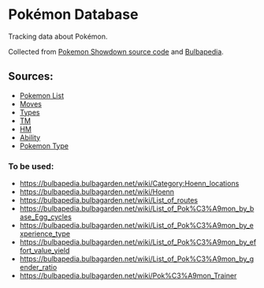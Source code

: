 # Pokémon Database

Tracking data about Pokémon.

Collected from [Pokemon Showdown source code](https://github.com/smogon/pokemon-showdown) and [Bulbapedia](https://bulbapedia.bulbagarden.net/wiki/Main_Page).

## Sources: 
- [Pokemon List](https://github.com/smogon/pokemon-showdown/blob/master/data/pokedex.ts)
- [Moves](https://bulbapedia.bulbagarden.net/wiki/List_of_moves)
- [Types](https://bulbapedia.bulbagarden.net/wiki/List_of_moves)
- [TM](https://bulbapedia.bulbagarden.net/wiki/TM)
- [HM](https://bulbapedia.bulbagarden.net/wiki/HM)
- [Ability](https://bulbapedia.bulbagarden.net/wiki/List_of_Pok%C3%A9mon_by_Ability)
- [Pokemon Type](https://bulbapedia.bulbagarden.net/wiki/List_of_Pok%C3%A9mon_by_National_Pok%C3%A9dex_number)

### To be used:
- https://bulbapedia.bulbagarden.net/wiki/Category:Hoenn_locations
- https://bulbapedia.bulbagarden.net/wiki/Hoenn
- https://bulbapedia.bulbagarden.net/wiki/List_of_routes
- https://bulbapedia.bulbagarden.net/wiki/List_of_Pok%C3%A9mon_by_base_Egg_cycles
- https://bulbapedia.bulbagarden.net/wiki/List_of_Pok%C3%A9mon_by_experience_type
- https://bulbapedia.bulbagarden.net/wiki/List_of_Pok%C3%A9mon_by_effort_value_yield
- https://bulbapedia.bulbagarden.net/wiki/List_of_Pok%C3%A9mon_by_gender_ratio
- https://bulbapedia.bulbagarden.net/wiki/Pok%C3%A9mon_Trainer
